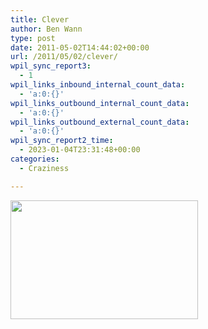 ```yaml
---
title: Clever
author: Ben Wann
type: post
date: 2011-05-02T14:44:02+00:00
url: /2011/05/02/clever/
wpil_sync_report3:
  - 1
wpil_links_inbound_internal_count_data:
  - 'a:0:{}'
wpil_links_outbound_internal_count_data:
  - 'a:0:{}'
wpil_links_outbound_external_count_data:
  - 'a:0:{}'
wpil_sync_report2_time:
  - 2023-01-04T23:31:48+00:00
categories:
  - Craziness

---
```

[<img decoding="async" loading="lazy" class="alignnone size-medium wp-image-340" title="osama" src="https://benwann.com/wp-content/uploads/2011/05/osama-300x190.jpg" alt="" width="300" height="190" />][1]

 [1]: https://benwann.com/wp-content/uploads/2011/05/osama.jpg